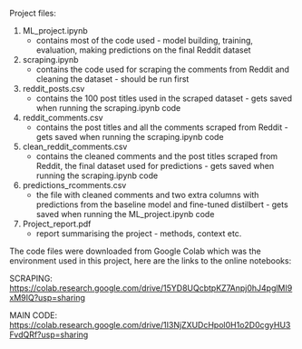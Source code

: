 Project files:

1. ML_project.ipynb
   - contains most of the code used - model building, training, evaluation, making predictions on the final Reddit dataset
3. scraping.ipynb
   - contains the code used for scraping the comments from Reddit and cleaning the dataset - should be run first
5. reddit_posts.csv
   - contains the 100 post titles used in the scraped dataset - gets saved when running the scraping.ipynb code
7. reddit_comments.csv
   - contains the post titles and all the comments scraped from Reddit - gets saved when running the scraping.ipynb code
9. clean_reddit_comments.csv
    - contains the cleaned comments and the post titles scraped from Reddit, the final dataset used for predictions - gets saved when running the scraping.ipynb code
11. predictions_rcomments.csv
    - the file with cleaned comments and two extra columns with predictions from the baseline model and fine-tuned distilbert - gets saved when running the ML_project.ipynb code
13. Project_report.pdf
    - report summarising the project - methods, context etc.
   

The code files were downloaded from Google Colab which was the environment used in this project, here are the links to the online notebooks:

SCRAPING:
https://colab.research.google.com/drive/15YD8UQcbtpKZ7Anpj0hJ4pglMI9xM9IQ?usp=sharing 

MAIN CODE:
https://colab.research.google.com/drive/1I3NjZXUDcHpol0H1o2D0cgyHU3FvdQRf?usp=sharing 
